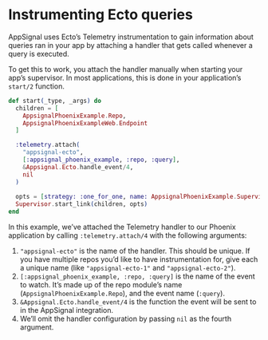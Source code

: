 # Instrumenting Ecto queries

AppSignal uses Ecto’s Telemetry instrumentation to gain information about queries ran in your app by attaching a handler that gets called whenever a query is executed.

To get this to work, you attach the handler manually when starting your app’s supervisor. In most applications, this is done in your application’s `start/2` function.

``` elixir
def start(_type, _args) do
  children = [
    AppsignalPhoenixExample.Repo,
    AppsignalPhoenixExampleWeb.Endpoint
  ]

  :telemetry.attach(
    "appsignal-ecto",
    [:appsignal_phoenix_example, :repo, :query],
    &Appsignal.Ecto.handle_event/4,
    nil
  )
  
  opts = [strategy: :one_for_one, name: AppsignalPhoenixExample.Supervisor]
  Supervisor.start_link(children, opts)
end
```

In this example, we’ve attached the Telemetry handler to our Phoenix application by calling `:telemetry.attach/4` with the following arguments:

1. `"appsignal-ecto"` is the name of the handler. This should be unique. If you have multiple repos you’d like to have instrumentation for, give each a unique name (like `"appsignal-ecto-1"` and `"appsignal-ecto-2"`).
2. `[:appsignal_phoenix_example, :repo, :query]` is the name of the event to watch. It’s made up of the repo module’s name (`AppsignalPhoenixExample.Repo`), and the event name (`:query`).
3. `&Appsignal.Ecto.handle_event/4` is the function the event will be sent to in the AppSignal integration.
4. We’ll omit the handler configuration by passing `nil` as the fourth argument. 
